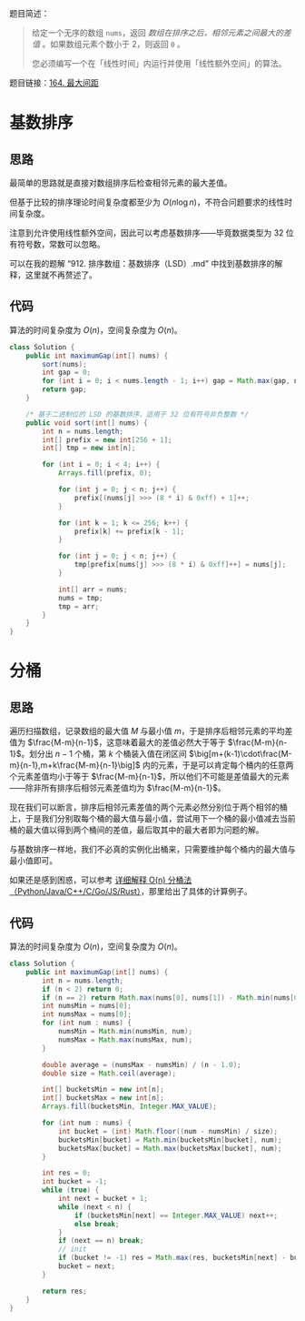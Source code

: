 题目简述：

> 给定一个无序的数组 `nums`，返回 *数组在排序之后，相邻元素之间最大的差值* 。如果数组元素个数小于 2，则返回 `0` 。
>
> 您必须编写一个在「线性时间」内运行并使用「线性额外空间」的算法。

题目链接：[164. 最大间距](https://leetcode.cn/problems/maximum-gap/)

# 基数排序

## 思路

最简单的思路就是直接对数组排序后检查相邻元素的最大差值。

但基于比较的排序理论时间复杂度都至少为 $O(n\log n)$，不符合问题要求的线性时间复杂度。

注意到允许使用线性额外空间，因此可以考虑基数排序——毕竟数据类型为 32 位有符号数，常数可以忽略。

可以在我的题解 “912. 排序数组：基数排序（LSD）.md” 中找到基数排序的解释，这里就不再赘述了。

## 代码

算法的时间复杂度为 $O(n)$，空间复杂度为 $O(n)$。

```java
class Solution {
    public int maximumGap(int[] nums) {
        sort(nums);
        int gap = 0;
        for (int i = 0; i < nums.length - 1; i++) gap = Math.max(gap, nums[i + 1] - nums[i]);
        return gap;
    }

    /* 基于二进制位的 LSD 的基数排序，适用于 32 位有符号非负整数 */
    public void sort(int[] nums) {
        int n = nums.length;
        int[] prefix = new int[256 + 1];
        int[] tmp = new int[n];

        for (int i = 0; i < 4; i++) {
            Arrays.fill(prefix, 0);

            for (int j = 0; j < n; j++) {
                prefix[(nums[j] >>> (8 * i) & 0xff) + 1]++;
            }

            for (int k = 1; k <= 256; k++) {
                prefix[k] += prefix[k - 1];
            }

            for (int j = 0; j < n; j++) {
                tmp[prefix[nums[j] >>> (8 * i) & 0xff]++] = nums[j];
            }

            int[] arr = nums;
            nums = tmp;
            tmp = arr;
        }
    }
}
```

# 分桶

## 思路

遍历扫描数组，记录数组的最大值 $M$ 与最小值 $m$，于是排序后相邻元素的平均差值为 $\frac{M-m}{n-1}$，这意味着最大的差值必然大于等于 $\frac{M-m}{n-1}$。划分出 $n-1$ 个桶，第 $k$ 个桶装入值在闭区间 $\big[m+(k-1)\cdot\frac{M-m}{n-1},m+k\frac{M-m}{n-1}\big]$ 内的元素，于是可以肯定每个桶内的任意两个元素差值均小于等于 $\frac{M-m}{n-1}$，所以他们不可能是差值最大的元素——除非所有排序后相邻元素差值均为 $\frac{M-m}{n-1}$。

 现在我们可以断言，排序后相邻元素差值的两个元素必然分别位于两个相邻的桶上，于是我们分别取每个桶的最大值与最小值，尝试用下一个桶的最小值减去当前桶的最大值以得到两个桶间的差值，最后取其中的最大者即为问题的解。

与基数排序一样地，我们不必真的实例化出桶来，只需要维护每个桶内的最大值与最小值即可。

如果还是感到困惑，可以参考 [详细解释 O(n) 分桶法（Python/Java/C++/C/Go/JS/Rust）](https://leetcode.cn/problems/maximum-gap/solutions/2772242/xiang-xi-jie-shi-on-fen-tong-fa-pythonja-mi5s/)，那里给出了具体的计算例子。

## 代码

算法的时间复杂度为 $O(n)$，空间复杂度为 $O(n)$。

```java
class Solution {
    public int maximumGap(int[] nums) {
        int n = nums.length;
        if (n < 2) return 0;
        if (n == 2) return Math.max(nums[0], nums[1]) - Math.min(nums[0], nums[1]);
        int numsMin = nums[0];
        int numsMax = nums[0];
        for (int num : nums) {
            numsMin = Math.min(numsMin, num);
            numsMax = Math.max(numsMax, num);
        }

        double average = (numsMax - numsMin) / (n - 1.0);
        double size = Math.ceil(average);

        int[] bucketsMin = new int[n];
        int[] bucketsMax = new int[n];
        Arrays.fill(bucketsMin, Integer.MAX_VALUE);

        for (int num : nums) {
            int bucket = (int) Math.floor((num - numsMin) / size);
            bucketsMin[bucket] = Math.min(bucketsMin[bucket], num);
            bucketsMax[bucket] = Math.max(bucketsMax[bucket], num);
        }

        int res = 0;
        int bucket = -1;
        while (true) {
            int next = bucket + 1;
            while (next < n) {
                if (bucketsMin[next] == Integer.MAX_VALUE) next++;
                else break;
            }
            if (next == n) break;
            // init
            if (bucket != -1) res = Math.max(res, bucketsMin[next] - bucketsMax[bucket]);
            bucket = next;
        }

        return res;
    }
}
```

